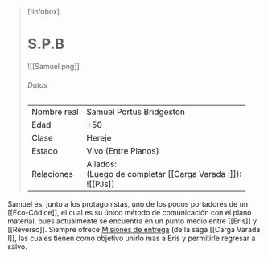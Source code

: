 >[!infobox]
># S.P.B
>![[Samuel.png]]
 >###### Datos
> |||
> | ---- | ---- |
>|Nombre real| Samuel Portus Bridgeston |
>|Edad|+50|
>|Clase|Hereje|
>|Estado|Vivo (Entre Planos)|
>|Relaciones|Aliados:<br>(Luego de completar [[Carga Varada I]]):<br>![[PJs]]|



Samuel es, junto a los protagonistas, uno de los pocos portadores de un [[Eco-Códice]], el cual es su único método de comunicación con el plano material, pues actualmente se encuentra en un punto medio entre [[Eris]] y [[Reverso]]. Siempre ofrece [Misiones de entrega](Misión%20de%20Entrega) (de la saga [[Carga Varada I]], las cuales tienen como objetivo unirlo mas a Eris y permitirle regresar a salvo.